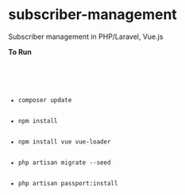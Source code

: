 # subscriber-management
Subscriber management in PHP/Laravel, Vue.js

<p><strong>To Run</strong></p>
<code>
    <ul>
    <li>composer update</li>
    <li>npm install</li>
    <li>npm install vue vue-loader</li> 
    <li>php artisan migrate --seed</li> 
    <li>php artisan passport:install</li>
    </ul>
</code>
